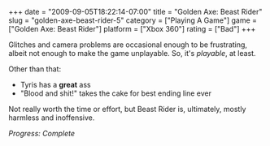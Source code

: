 +++
date = "2009-09-05T18:22:14-07:00"
title = "Golden Axe: Beast Rider"
slug = "golden-axe-beast-rider-5"
category = ["Playing A Game"]
game = ["Golden Axe: Beast Rider"]
platform = ["Xbox 360"]
rating = ["Bad"]
+++

Glitches and camera problems are occasional enough to be frustrating, albeit not enough to make the game unplayable.  So, it's <i>playable</i>, at least.

Other than that:  
- Tyris has a <b>great</b> ass  
- "Blood and shit!" takes the cake for best ending line ever

Not really worth the time or effort, but Beast Rider is, ultimately, mostly harmless and inoffensive.

<i>Progress: Complete</i>
